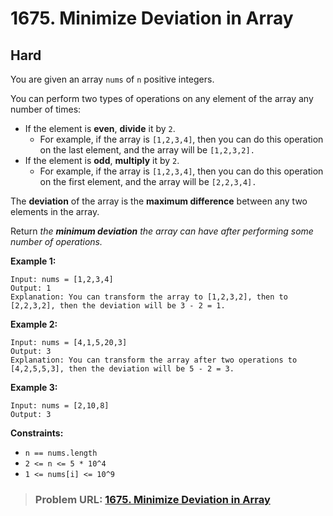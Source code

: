 # **1675. Minimize Deviation in Array**

## **Hard**

You are given an array `nums` of `n` positive integers.

You can perform two types of operations on any element of the array any number of times:

- If the element is **even**, **divide** it by `2`. 
    - For example, if the array is `[1,2,3,4]`, then you can do this operation on the last element, and the array will be `[1,2,3,2].`
- If the element is **odd**, **multiply** it by `2`. 
    - For example, if the array is `[1,2,3,4]`, then you can do this operation on the first element, and the array will be `[2,2,3,4].`

The **deviation** of the array is the **maximum difference** between any two elements in the array.

Return *the **minimum deviation** the array can have after performing some number of operations.*

**Example 1:**

```
Input: nums = [1,2,3,4]
Output: 1
Explanation: You can transform the array to [1,2,3,2], then to [2,2,3,2], then the deviation will be 3 - 2 = 1.
```

**Example 2:**

```
Input: nums = [4,1,5,20,3]
Output: 3
Explanation: You can transform the array after two operations to [4,2,5,5,3], then the deviation will be 5 - 2 = 3.
```

**Example 3:**

```
Input: nums = [2,10,8]
Output: 3
```

**Constraints:**

- `n == nums.length`
- `2 <= n <= 5 * 10^4`
- `1 <= nums[i] <= 10^9`

> ### **Problem URL: [1675. Minimize Deviation in Array](https://leetcode.com/problems/minimize-deviation-in-array/)**